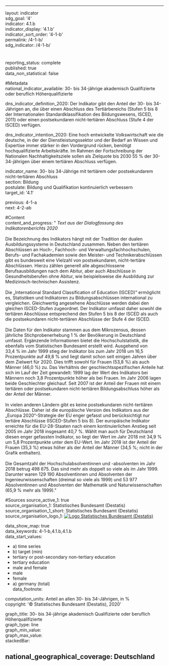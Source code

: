 ---
                   
layout: indicator                   
sdg_goal: '4'                   
indicator: 4.1.b                   
indicator_display: '4.1.b'                   
indicator_sort_order: '4-1-b'                   
permalink: /4-1-b/                   
sdg_indicator: /4-1-b/                   

#                   
reporting_status: complete                   
published: true                   
data_non_statistical: false                   


#Metadata                   
national_indicator_available: 30- bis 34-jährige akademisch Qualifizierte oder beruflich Höherqualifizierte                   

dns_indicator_definition_2020: Der Indikator gibt den Anteil der 30- bis 34-Jährigen an, die über einen Abschluss des Tertiärbereichs (Stufen 5 bis 8 der Internationalen Standardklassifikation des Bildungswesens, ISCED, 2011) oder einen post&shy;sekun&shy;daren nicht-tertiären Abschluss (Stufe 4 der ISCED) verfügen.                   

dns_indicator_intention_2020: Eine hoch entwickelte Volkswirtschaft wie die deutsche, in der der Dienstleistungssektor und der Bedarf an Wissen und Expertise immer stärker in den Vordergrund rücken, benötigt hochqualifizierte Arbeitskräfte. Im Rahmen der Fortschreibung der Nationalen Nachhaltigkeitsziele sollen als Zielquote bis 2030&nbsp;55&nbsp;% der 30- 34-jährigen über einem tertiären Abschluss verfügen.                   

indicator_name: 30- bis 34-Jährige mit tertiärem oder post&shy;sekun&shy;darem nicht-tertiären Abschluss                   
section: Bildung                   
postulate: Bildung und Qualifikation kontinuierlich verbessern                   
target_id: '4.1'                   

previous: 4-1-a                   
next: 4-2-ab                   

#Content                    
content_and_progress: "<i> Text aus der Dialogfassung des Indikatorenberichts 2020</i><br><br>Die Bezeichnung des Indikators hängt mit der Tradition der dualen Ausbildungssysteme in Deutschland zusammen. Neben den tertiären Abschlüssen an Hoch-, Fachhoch- und Verwaltungsfachhochschulen, Berufs- und Fachakademien sowie den Meister- und Technikerabschlüssen gibt es bundesweit eine Vielzahl von postsekundaren, nicht-tertiäre Abschlüssen. Hierzu zählen generell alle abgeschlossene Berufsausbildungen nach dem Abitur, aber auch Abschlüsse in Gesundheitsberufen ohne Abitur, wie beispielsweise die Ausbildung zur Medizinisch-technischen Assistenz. <br><br>Die „International Standard Classification of Education (ISCED)“ ermöglicht es, Statistiken und Indikatoren zu Bildungsabschlüssen international zu vergleichen. Gleichwertig angesehene Abschlüsse werden dabei den gleichen ISCED-Stufen zugeordnet. Der Indikator umfasst daher sowohl die tertiären Abschlüsse entsprechend den Stufen 5 bis 8 der ISCED als auch die postsekundaren nicht-tertiären Abschlüsse der Stufe 4 der ISCED.<br><br>Die Daten für den Indikator stammen aus dem Mikrozensus, dessen jährliche Stichprobenerhebung 1&nbsp;% der Bevölkerung in Deutschland umfasst. Ergänzende Informationen bietet die Hochschulstatistik, die ebenfalls vom Statistischen Bundesamt erstellt wird. Ausgehend von 33,4&nbsp;% im Jahr 1999 stieg der Indikator bis zum Jahr 2018 um 16,5 Prozentpunkte auf 49,8&nbsp;% und liegt damit schon seit einigen Jahren über dem Zielwert für 2020. Dies trifft sowohl für Frauen (53,8&nbsp;%) als auch Männer (46,0&nbsp;%) zu. Das Verhältnis der geschlechtsspezifischen Anteile hat sich im Lauf der Zeit gewandelt: 1999 lag der Wert des Indikators bei Männern noch 3,8 Prozentpunkte höher als bei Frauen. Im Jahr 2006 lagen beide Geschlechter gleichauf. Seit 2007 ist der Anteil der Frauen mit einem tertiären oder postsekundaren nicht-tertiären Bildungsabschluss höher als der Anteil der Männer.<br><br>In vielen anderen Ländern gibt es keine postsekundaren nicht-tertiären Abschlüsse. Daher ist die europäische Version des Indikators aus der „Europa 2020“-Strategie der EU enger gefasst und berücksichtigt nur tertiäre Abschlüsse (ISCED-Stufen 5 bis 8). Der europäische Indikator erreichte für die EU-28-Staaten nach einem kontinuierlichen Anstieg seit 2005 im Jahr 2018 insgesamt 40,7&nbsp;%. Wählt man auch für Deutschland diesen enger gefassten Indikator, so liegt der Wert im Jahr 2018 mit 34,9&nbsp;% um 5,8 Prozentpunkte unter dem EU-Wert. Im Jahr 2018 ist der Anteil der Frauen (35,3&nbsp;%) etwas höher als der Anteil der Männer (34,5&nbsp;%; nicht in der Grafik enthalten).<br><br>Die Gesamtzahl der Hochschulabsolventinnen und -absolventen im Jahr 2018 betrug 498&nbsp;675. Das sind mehr als doppelt so viele als im Jahr 1999. Darunter waren 129&nbsp;190 Absolventinnen und Absolventen der Ingenieurwissenschaften (dreimal so viele als 1999) und 53&nbsp;977 Absolventinnen und Absolventen der Mathematik und Naturwissenschaften (65,9&nbsp;% mehr als 1999)."                   

#Sources
source_active_1: true                           
source_organisation_1: Statistisches Bundesamt (Destatis)                           
source_organisation_1_short: Statistisches Bundesamt (Destatis)                           
source_organisation_logo_1: <a href="https://www.destatis.de/DE/Home/_inhalt.html"><img src="https://g205sdgs.github.io/sdg-indicators/public/logos/destatis.png" alt="Logo Statistisches Bundesamt (Destatis)" title="Klicken Sie hier um zu der Homepage der Organisation zu gelangen" /></a>

data_show_map: true                   
data_keywords: 4-1-b,4.1.b,4.1.b                   
data_start_values: 
 - a) time series
 - b) target (min)
 - tertiary or post-secondary non-tertiary education
 - tertiary education
 - male and female
 - male
 - female
 - a) germany (total)                   
data_footnote:                    

computation_units: Anteil an allen 30- bis 34-Jährigen, in&nbsp;%                   
copyright: '&copy; Statistisches Bundesamt (Destatis), 2020'                   

graph_title: 30- bis 34-jährige akademisch Qualifizierte oder beruflich Höherqualifizierte                   
graph_type: line                   
graph_min_value:                    
graph_max_value:                    
stackedBar:                    

national_geographical_coverage: Deutschland                   
---